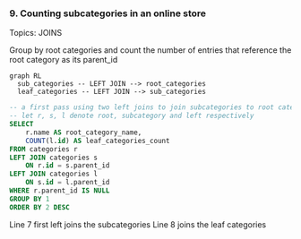 ### 9. Counting subcategories in an online store
Topics: JOINS

Group by root categories and count the number of entries that reference the root category as its parent_id

```mermaid
graph RL
  sub_categories -- LEFT JOIN --> root_categories
  leaf_categories -- LEFT JOIN --> sub_categories

```

```sql {.line-numbers highlight=[7, 9]}
-- a first pass using two left joins to join subcategories to root categories and then leaf categories to subcategories
-- let r, s, l denote root, subcategory and left respectively
SELECT 
    r.name AS root_category_name,
    COUNT(l.id) AS leaf_categories_count
FROM categories r
LEFT JOIN categories s
    ON r.id = s.parent_id
LEFT JOIN categories l
    ON s.id = l.parent_id
WHERE r.parent_id IS NULL
GROUP BY 1
ORDER BY 2 DESC

```

Line 7 first left joins the subcategories
Line 8 joins the leaf categories